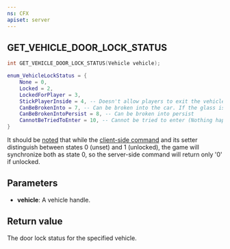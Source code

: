 ```yaml
---
ns: CFX
apiset: server
---
```

## GET_VEHICLE_DOOR_LOCK_STATUS

```c
int GET_VEHICLE_DOOR_LOCK_STATUS(Vehicle vehicle);
```

```lua
enum_VehicleLockStatus = {
    None = 0,
    Locked = 2,
    LockedForPlayer = 3,
    StickPlayerInside = 4, -- Doesn't allow players to exit the vehicle with the exit vehicle key.
    CanBeBrokenInto = 7, -- Can be broken into the car. If the glass is broken, the value will be set to 1
    CanBeBrokenIntoPersist = 8, -- Can be broken into persist
    CannotBeTriedToEnter = 10, -- Cannot be tried to enter (Nothing happens when you press the vehicle enter key).
}
```

It should be [noted](https://forum.cfx.re/t/4863241) that while the [client-side command](#_0x25BC98A59C2EA962) and its
setter distinguish between states 0 (unset) and 1 (unlocked), the game will synchronize both as state 0, so the server-side
command will return only '0' if unlocked.

## Parameters
* **vehicle**: A vehicle handle.

## Return value
The door lock status for the specified vehicle.
